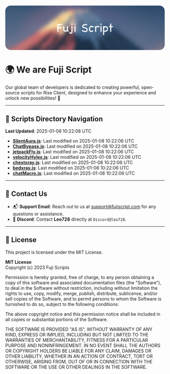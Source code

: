 ![Banner](.github/b.webp)

# 🌍 **We are Fuji Script**

Our global team of developers is dedicated to creating powerful, open-source scripts for Rise Client, designed to enhance your experience and unlock new possibilities! 🌟

---
<!-- SCRIPTS_NAVIGATION_START -->
## 📂 **Scripts Directory Navigation**

**Last Updated**: 2025-01-08 10:22:08 UTC

- **[SilentAura.js](scripts/SilentAura.js)**: Last modified on 2025-01-08 10:22:06 UTC
- **[ChatBypass.js](scripts/ChatBypass.js)**: Last modified on 2025-01-08 10:22:06 UTC
- **[jetpackFly.js](scripts/jetpackFly.js)**: Last modified on 2025-01-08 10:22:06 UTC
- **[velocityHylex.js](scripts/velocityHylex.js)**: Last modified on 2025-01-08 10:22:06 UTC
- **[chestxray.js](scripts/chestxray.js)**: Last modified on 2025-01-08 10:22:06 UTC
- **[bedxray.js](scripts/bedxray.js)**: Last modified on 2025-01-08 10:22:06 UTC
- **[chatMacro.js](scripts/chatMacro.js)**: Last modified on 2025-01-08 10:22:06 UTC

<!-- SCRIPTS_NAVIGATION_END -->

---

## 💬 **Contact Us**  
- 📬 **Support Email**: Reach out to us at [support@fujiscript.com](mailto:support@fujiscript.com) for any questions or assistance.  
- 💬 **Discord**: Contact **Leo728** directly at `Discord@leo728`.

---

## 📜 **License**

This project is licensed under the MIT License.  

**MIT License**  
Copyright (c) 2023 Fuji Scripts  

Permission is hereby granted, free of charge, to any person obtaining a copy of this software and associated documentation files (the "Software"), to deal in the Software without restriction, including without limitation the rights to use, copy, modify, merge, publish, distribute, sublicense, and/or sell copies of the Software, and to permit persons to whom the Software is furnished to do so, subject to the following conditions:  

The above copyright notice and this permission notice shall be included in all copies or substantial portions of the Software.  

THE SOFTWARE IS PROVIDED "AS IS", WITHOUT WARRANTY OF ANY KIND, EXPRESS OR IMPLIED, INCLUDING BUT NOT LIMITED TO THE WARRANTIES OF MERCHANTABILITY, FITNESS FOR A PARTICULAR PURPOSE AND NONINFRINGEMENT. IN NO EVENT SHALL THE AUTHORS OR COPYRIGHT HOLDERS BE LIABLE FOR ANY CLAIM, DAMAGES OR OTHER LIABILITY, WHETHER IN AN ACTION OF CONTRACT, TORT OR OTHERWISE, ARISING FROM, OUT OF OR IN CONNECTION WITH THE SOFTWARE OR THE USE OR OTHER DEALINGS IN THE SOFTWARE.  

